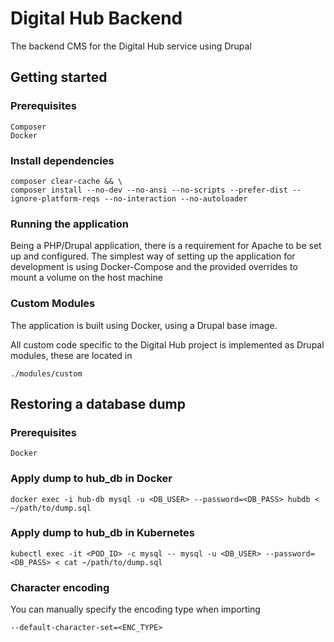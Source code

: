 # Digital Hub Backend

The backend CMS for the Digital Hub service using Drupal

## Getting started

### Prerequisites

    Composer
    Docker

### Install dependencies

    composer clear-cache && \
    composer install --no-dev --no-ansi --no-scripts --prefer-dist --ignore-platform-reqs --no-interaction --no-autoloader

### Running the application

Being a PHP/Drupal application, there is a requirement for Apache to be set up and configured.
The simplest way of setting up the application for development is using Docker-Compose and the provided overrides to mount a volume on the host machine

### Custom Modules

The application is built using Docker, using a Drupal base image.

All custom code specific to the Digital Hub project is implemented as Drupal modules, these are located in

    ./modules/custom

## Restoring a database dump

### Prerequisites
    Docker

### Apply dump to hub_db in Docker

    docker exec -i hub-db mysql -u <DB_USER> --password=<DB_PASS> hubdb < ~/path/to/dump.sql

### Apply dump to hub_db in Kubernetes

    kubectl exec -it <POD_ID> -c mysql -- mysql -u <DB_USER> --password=<DB_PASS> < cat ~/path/to/dump.sql

### Character encoding

You can manually specify the encoding type when importing

    --default-character-set=<ENC_TYPE>
